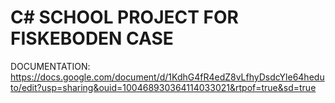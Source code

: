 # C# SCHOOL PROJECT FOR FISKEBODEN CASE

DOCUMENTATION: https://docs.google.com/document/d/1KdhG4fR4edZ8vLfhyDsdcYle64heduto/edit?usp=sharing&ouid=100468930364114033021&rtpof=true&sd=true
